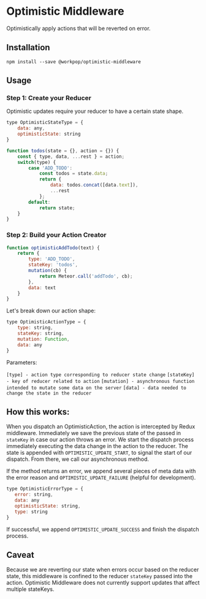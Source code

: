 # Optimistic Middleware

Optimistically apply actions that will be reverted on error.

## Installation

`npm install --save @workpop/optimistic-middleware`

## Usage

### Step 1: Create your Reducer

Optimistic updates require your reducer to have a certain state shape. 

```js
type OptimisticStateType = {
    data: any,
    optimisticState: string
}
```

```js
function todos(state = {}, action = {}) {
    const { type, data, ...rest } = action;
    switch(type) {
        case 'ADD_TODO':
            const todos = state.data;
            return {
                data: todos.concat([data.text]),
                ...rest
            };
        default:
            return state;
    }
}
```

### Step 2: Build your Action Creator

```js
function optimisticAddTodo(text) {
    return {
        type: 'ADD_TODO',
        stateKey: 'todos',
        mutation(cb) {
            return Meteor.call('addTodo', cb);
        },
        data: text
    }
}
```

Let's break down our action shape:

```js
type OptimisticActionType = {
    type: string,
    stateKey: string,
    mutation: Function,
    data: any
}
```

Parameters:

`[type] - action type corresponding to reducer state change`
`[stateKey] - key of reducer related to action`
`[mutation] - asynchronous function intended to mutate some data on the server`
`[data] - data needed to change the state in the reducer`

## How this works:

When you dispatch an OptimisticAction, the action is intercepted by Redux middleware. Immediately we save the previous state of the passed in `stateKey` in case our action throws an error. 
We start the dispatch process immediately executing the data change in the action to the reducer. The state is appended with `OPTIMISTIC_UPDATE_START`, to signal the start of our dispatch.
From there, we call our asynchronous method. 

If the method returns an error, we append several pieces of meta data with the error reason and `OPTIMISTIC_UPDATE_FAILURE` (helpful for development).

 ```js
 type OptimisticErrorType = {
    error: string,
    data: any
    optimisticState: string,
    type: string
 }
 ```
If successful, we append `OPTIMISTIC_UPDATE_SUCCESS` and finish the dispatch process.

## Caveat

Because we are reverting our state when errors occur based on the reducer state, this middleware is confined to the reducer `stateKey` passed into the action. Optimistic Middleware does not currently support updates that affect multiple stateKeys.

